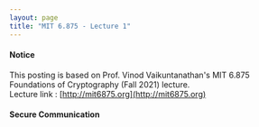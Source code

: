 ```yaml
---
layout: page
title: "MIT 6.875 - Lecture 1"
---
```

#### Notice
This posting is based on Prof. Vinod Vaikuntanathan's MIT 6.875 Foundations of Cryptography (Fall 2021) lecture. <br>
Lecture link : [http://mit6875.org](http://mit6875.org)

#### Secure Communication



